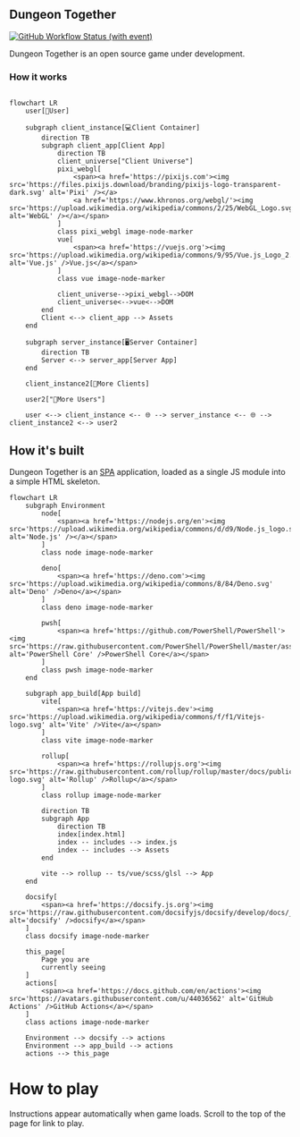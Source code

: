 ## Dungeon Together

[![GitHub Workflow Status (with event)](https://img.shields.io/github/actions/workflow/status/cpuabuse/dungeon-together/.github%2Fworkflows%2Fpages.yml?logo=github)](https://github.com/cpuabuse/dungeon-together/actions/workflows/pages.yml)

Dungeon Together is an open source game under development.

### How it works

```mermaid

flowchart LR
	user[👤User]

	subgraph client_instance[💻Client Container]
		direction TB
		subgraph client_app[Client App]
			direction TB
			client_universe["Client Universe"]
			pixi_webgl[
				<span><a href='https://pixijs.com'><img src='https://files.pixijs.download/branding/pixijs-logo-transparent-dark.svg' alt='Pixi' /></a>
				<a href='https://www.khronos.org/webgl/'><img src='https://upload.wikimedia.org/wikipedia/commons/2/25/WebGL_Logo.svg' alt='WebGL' /></a></span>
			]
			class pixi_webgl image-node-marker
			vue[
				<span><a href='https://vuejs.org'><img src='https://upload.wikimedia.org/wikipedia/commons/9/95/Vue.js_Logo_2.svg' alt='Vue.js' />Vue.js</a></span>
			]
			class vue image-node-marker

			client_universe-->pixi_webgl-->DOM
			client_universe<-->vue<-->DOM
		end
		Client <--> client_app --> Assets
	end

	subgraph server_instance[🖥️Server Container]
		direction TB
		Server <--> server_app[Server App]
	end

	client_instance2[📱More Clients]

	user2["👥More Users"]

	user <--> client_instance <-- 🌐 --> server_instance <-- 🌐 --> client_instance2 <--> user2
```

## How it's built

Dungeon Together is an [SPA](https://en.wikipedia.org/wiki/Single-page_application) application, loaded as a single JS module into a simple HTML skeleton.

```mermaid
flowchart LR
	subgraph Environment
		node[
			<span><a href='https://nodejs.org/en'><img src='https://upload.wikimedia.org/wikipedia/commons/d/d9/Node.js_logo.svg' alt='Node.js' /></a></span>
		]
		class node image-node-marker

		deno[
			<span><a href='https://deno.com'><img src='https://upload.wikimedia.org/wikipedia/commons/8/84/Deno.svg' alt='Deno' />Deno</a></span>
		]
		class deno image-node-marker

		pwsh[
			<span><a href='https://github.com/PowerShell/PowerShell'><img src='https://raw.githubusercontent.com/PowerShell/PowerShell/master/assets/ps_black_64.svg' alt='PowerShell Core' />PowerShell Core</a></span>
		]
		class pwsh image-node-marker
	end

	subgraph app_build[App build]
		vite[
			<span><a href='https://vitejs.dev'><img src='https://upload.wikimedia.org/wikipedia/commons/f/f1/Vitejs-logo.svg' alt='Vite' />Vite</a></span>
		]
		class vite image-node-marker

		rollup[
			<span><a href='https://rollupjs.org'><img src='https://raw.githubusercontent.com/rollup/rollup/master/docs/public/rollup-logo.svg' alt='Rollup' />Rollup</a></span>
		]
		class rollup image-node-marker

		direction TB
		subgraph App
			direction TB
			index[index.html]
			index -- includes --> index.js
			index -- includes --> Assets
		end

		vite --> rollup -- ts/vue/scss/glsl --> App
	end

	docsify[
		<span><a href='https://docsify.js.org'><img src='https://raw.githubusercontent.com/docsifyjs/docsify/develop/docs/_media/icon.svg' alt='docsify' />docsify</a></span>
	]
	class docsify image-node-marker
	
	this_page[
		Page you are
		currently seeing
	]
	actions[
		<span><a href='https://docs.github.com/en/actions'><img src='https://avatars.githubusercontent.com/u/44036562' alt='GitHub Actions' />GitHub Actions</a></span>
	]
	class actions image-node-marker

	Environment --> docsify --> actions
	Environment --> app_build --> actions
	actions --> this_page
```

# How to play

Instructions appear automatically when game loads.
Scroll to the top of the page for link to play.

<style>
	/* Style goes into the end to not interfere with page CSS */
	.image-node-marker span:has(a>img) {
		min-width: 4em!important;
		display: block!important;
	}
	.image-node-marker span>a>img {
		margin: auto!important;
		max-width: 4em!important;
	}
</style>
